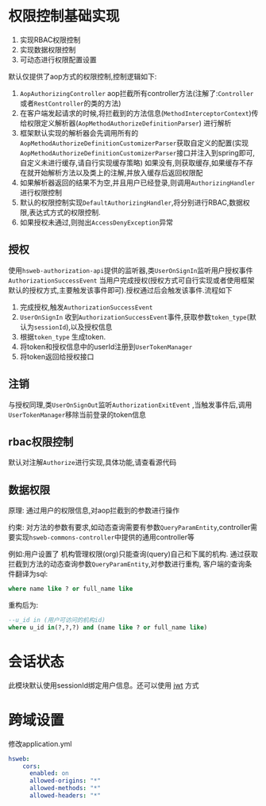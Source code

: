 # 权限控制基础实现

1. 实现RBAC权限控制
2. 实现数据权限控制
3. 可动态进行权限配置设置

默认仅提供了aop方式的权限控制,控制逻辑如下:
1. `AopAuthorizingController` aop拦截所有controller方法(注解了:`Controller`或者`RestController`的类的方法)
2. 在客户端发起请求的时候,将拦截到的方法信息(`MethodInterceptorContext`)传给权限定义解析器(`AopMethodAuthorizeDefinitionParser`)
进行解析
3. 框架默认实现的解析器会先调用所有的`AopMethodAuthorizeDefinitionCustomizerParser`获取自定义的配置(实现`AopMethodAuthorizeDefinitionCustomizerParser`接口并注入到spring即可,自定义未进行缓存,请自行实现缓存策略)
如果没有,则获取缓存,如果缓存不存在就开始解析方法以及类上的注解,并放入缓存后返回权限配
4. 如果解析器返回的结果不为空,并且用户已经登录,则调用`AuthorizingHandler`进行权限控制
5. 默认的权限控制实现`DefaultAuthorizingHandler`,将分别进行RBAC,数据权限,表达式方式的权限控制.
6. 如果授权未通过,则抛出`AccessDenyException`异常

## 授权
使用`hsweb-authorization-api`提供的监听器,类`UserOnSignIn`监听用户授权事件`AuthorizationSuccessEvent`
当用户完成授权(授权方式可自行实现或者使用框架默认的授权方式,主要触发该事件即可).授权通过后会触发该事件.流程如下

1. 完成授权,触发`AuthorizationSuccessEvent`
2. `UserOnSignIn` 收到`AuthorizationSuccessEvent`事件,获取参数`token_type`(默认为`sessionId`),以及授权信息
3. 根据`token_type` 生成token.
4. 将token和授权信息中的userId注册到`UserTokenManager`
5. 将token返回给授权接口

## 注销
与授权同理,类`UserOnSignOut`监听`AuthorizationExitEvent` ,当触发事件后,调用`UserTokenManager`移除当前登录的token信息

## rbac权限控制
默认对注解`Authorize`进行实现,具体功能,请查看源代码

## 数据权限
原理: 通过用户的权限信息,对aop拦截到的参数进行操作

约束: 对方法的参数有要求,如动态查询需要有参数`QueryParamEntity`,controller需要实现`hsweb-commons-controller`中提供的通用controller等

例如:用户设置了 机构管理权限(org)只能查询(query)自己和下属的机构.
通过获取拦截到方法的动态查询参数`QueryParamEntity`,对参数进行重构,
客户端的查询条件翻译为sql:
```sql
where name like ? or full_name like
```     
     
重构后为:
```sql
--u_id in (用户可访问的机构id)
where u_id in(?,?,?) and (name like ? or full_name like)
```

# 会话状态
此模块默认使用sessionId绑定用户信息。还可以使用 [jwt](../hsweb-authorization-jwt) 方式

# 跨域设置
修改application.yml
```yaml
hsweb: 
    cors: 
      enabled: on
      allowed-origins: "*"
      allowed-methods: "*"
      allowed-headers: "*" 
      
```